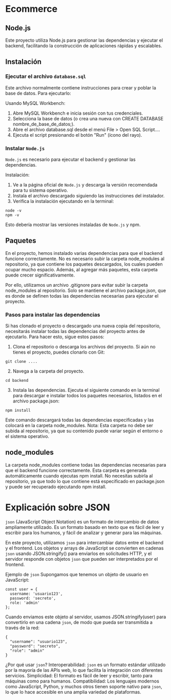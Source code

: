# Ecommerce
## Node.js
Este proyecto utiliza Node.js para gestionar las dependencias y ejecutar el backend, facilitando la construcción de aplicaciones rápidas y escalables.

## Instalación

### Ejecutar el archivo `database.sql`
Este archivo normalmente contiene instrucciones para crear y poblar la base de datos. Para ejecutarlo:

Usando MySQL Workbench:
1. Abre MySQL Workbench e inicia sesión con tus credenciales.
2. Selecciona la base de datos (o crea una nueva con CREATE DATABASE nombre_de_base_de_datos;).
3. Abre el archivo database.sql desde el menú File > Open SQL Script....
4. Ejecuta el script presionando el botón "Run" (ícono del rayo).


### Instalar `Node.js`
`Node.js` es necesario para ejecutar el backend y gestionar las dependencias.

Instalación:
1. Ve a la página oficial de `Node.js` y descarga la versión recomendada para tu sistema operativo.
2. Instala el archivo descargado siguiendo las instrucciones del instalador.
3. Verifica la instalación ejecutando en la terminal:

```
node -v
npm -v
```

Esto debería mostrar las versiones instaladas de `Node.js` y npm.

## Paquetes
En el proyecto, hemos instalado varias dependencias para que el backend funcione correctamente. No es necesario subir la carpeta node_modules al repositorio, ya que contiene los paquetes descargados, los cuales pueden ocupar mucho espacio. Además, al agregar más paquetes, esta carpeta puede crecer significativamente.

Por ello, utilizamos un archivo .gitignore para evitar subir la carpeta node_modules al repositorio. Solo se mantiene el archivo package.json, que es donde se definen todas las dependencias necesarias para ejecutar el proyecto.

### Pasos para instalar las dependencias
Si has clonado el proyecto o descargado una nueva copia del repositorio, necesitarás instalar todas las dependencias del proyecto antes de ejecutarlo. Para hacer esto, sigue estos pasos:

1. Clona el repositorio o descarga los archivos del proyecto.
Si aún no tienes el proyecto, puedes clonarlo con Git:

```
git clone ....
```
2. Navega a la carpeta del proyecto.

```
cd backend
```
3. Instala las dependencias.
Ejecuta el siguiente comando en la terminal para descargar e instalar todos los paquetes necesarios, listados en el archivo package.json:

```
npm install
```
Este comando descargará todas las dependencias especificadas y las colocará en la carpeta node_modules.
Nota: Esta carpeta no debe ser subida al repositorio, ya que su contenido puede variar según el entorno o el sistema operativo.

## node_modules
La carpeta node_modules contiene todas las dependencias necesarias para que el backend funcione correctamente. Esta carpeta es generada automáticamente cuando ejecutas npm install. No necesitas subirla al repositorio, ya que todo lo que contiene está especificado en package.json y puede ser recuperado ejecutando npm install.

# Explicación sobre JSON
`json` (JavaScript Object Notation) es un formato de intercambio de datos ampliamente utilizado. Es un formato basado en texto que es fácil de leer y escribir para los humanos, y fácil de analizar y generar para las máquinas.

En este proyecto, utilizamos `json` para intercambiar datos entre el backend y el frontend. Los objetos y arrays de JavaScript se convierten en cadenas `json` usando JSON.stringify() para enviarlos en solicitudes HTTP, y el servidor responde con objetos `json` que pueden ser interpretados por el frontend.

Ejemplo de `json`
Supongamos que tenemos un objeto de usuario en JavaScript:

```
const user = {
  username: 'usuario123',
  password: 'secreto',
  role: 'admin'
};
```
Cuando enviamos este objeto al servidor, usamos JSON.stringify(user) para convertirlo en una cadena `json`, de modo que pueda ser transmitida a través de la red:

```
{
  "username": "usuario123",
  "password": "secreto",
  "role": "admin"
}
```

¿Por qué usar `json`?
Interoperabilidad: `json` es un formato estándar utilizado por la mayoría de las APIs web, lo que facilita la integración con diferentes servicios.
Simplicidad: El formato es fácil de leer y escribir, tanto para máquinas como para humanos.
Compatibilidad: Los lenguajes modernos como JavaScript, Python, y muchos otros tienen soporte nativo para `json`, lo que lo hace accesible en una amplia variedad de plataformas.
